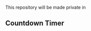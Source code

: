 This repository will be made private in 

<!-- Countdown Timer in Markdown with HTML and JavaScript -->
<h2>Countdown Timer</h2>
<div id="countdown"></div>

<script>
  const countdownDate = new Date("Dec 31, 2024 23:59:59").getTime();
  const x = setInterval(function() {
    const now = new Date().getTime();
    const distance = countdownDate - now;

    const days = Math.floor(distance / (1000 * 60 * 60 * 24));
    const hours = Math.floor((distance % (1000 * 60 * 60 * 24)) / (1000 * 60 * 60));
    const minutes = Math.floor((distance % (1000 * 60 * 60)) / (1000 * 60));
    const seconds = Math.floor((distance % (1000 * 60)) / 1000);

    document.getElementById("countdown").innerHTML = days + "d " + hours + "h " + minutes + "m " + seconds + "s ";

    if (distance < 0) {
      clearInterval(x);
      document.getElementById("countdown").innerHTML = "EXPIRED";
    }
  }, 1000);
</script>
